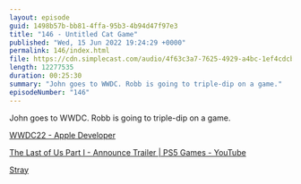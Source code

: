 ```yaml
---
layout: episode
guid: 1498b57b-bb81-4ffa-95b3-4b94d47f97e3
title: "146 - Untitled Cat Game"
published: "Wed, 15 Jun 2022 19:24:29 +0000"
permalink: 146/index.html
file: https://cdn.simplecast.com/audio/4f63c3a7-7625-4929-a4bc-1ef4cdcbca06/episodes/02c2a800-d7f5-4c31-b000-59b19eaf7736/audio/f3794625-e4b9-4d4b-8f94-eaeb2c5f77e4/default_tc.mp3?aid=rss_feed&feed=7Rzwf7P6
length: 12277535
duration: 00:25:30
summary: "John goes to WWDC. Robb is going to triple-dip on a game."
episodeNumber: "146"
---
```


John goes to WWDC. Robb is going to triple-dip on a game.

[WWDC22 - Apple Developer](https://developer.apple.com/wwdc22/)

[The Last of Us Part I - Announce Trailer | PS5 Games - YouTube](https://www.youtube.com/watch?v=WxjeV10H1F0)

[Stray](https://stray.game/)

